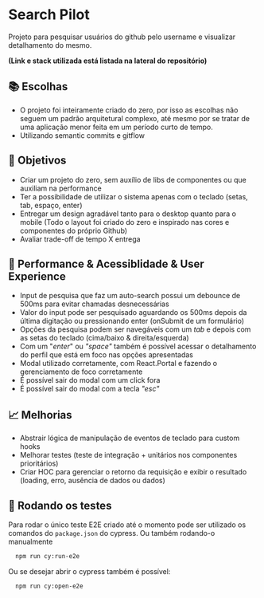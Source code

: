 # Search Pilot

Projeto para pesquisar usuários do github pelo username e visualizar detalhamento do mesmo.

**(Link e stack utilizada está listada na lateral do repositório)**

## 📚 Escolhas

- O projeto foi inteiramente criado do zero, por isso as escolhas não seguem um padrão arquitetural complexo, até mesmo por se tratar de uma aplicação menor feita em um período curto de tempo.
- Utilizando semantic commits e gitflow

## 🎯 Objetivos

- Criar um projeto do zero, sem auxílio de libs de componentes ou que auxiliam na performance
- Ter a possibilidade de utilizar o sistema apenas com o teclado (setas, tab, espaço, enter)
- Entregar um design agradável tanto para o desktop quanto para o mobile (Todo o layout foi criado do zero e inspirado nas cores e componentes do próprio Github)
- Avaliar trade-off de tempo X entrega

## 💯 Performance & Acessiblidade & User Experience

- Input de pesquisa que faz um auto-search possui um debounce de 500ms para evitar chamadas desnecessárias
- Valor do input pode ser pesquisado aguardando os 500ms depois da última digitação ou pressionando enter (onSubmit de um formulário)
- Opções da pesquisa podem ser navegáveis com um _tab_ e depois com as setas do teclado (cima/baixo & direita/esquerda)
- Com um "_enter_" ou _"space"_ também é possível acessar o detalhamento do perfil que está em foco nas opções apresentadas
- Modal utilizado corretamente, com React.Portal e fazendo o gerenciamento de foco corretamente
- É possível sair do modal com um click fora
- É possível sair do modal com a tecla _"esc"_

## 📈 Melhorias

- Abstrair lógica de manipulação de eventos de teclado para custom hooks
- Melhorar testes (teste de integração + unitários nos componentes prioritários)
- Criar HOC para gerenciar o retorno da requisição e exibir o resultado (loading, erro, ausência de dados ou dados)

## 🧪 Rodando os testes

Para rodar o único teste E2E criado até o momento pode ser utilizado os comandos do `package.json` do cypress. Ou também rodando-o manualmente

```bash
  npm run cy:run-e2e
```

Ou se desejar abrir o cypress também é possível:

```bash
  npm run cy:open-e2e
```
